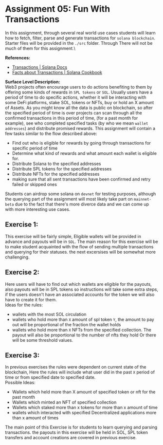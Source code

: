 # Assignment 05: Fun With Transactions

In this assignment, through several real world use cases students will learn how to fetch, filter, parse and generate transactions for `solana blockchain`.\
Starter files will be provided in the `./src` folder. Through There will not be much of them for this assignment.\\

**References:**

* [Transactions | Solana Docs](https://docs.solana.com/developing/programming-model/transactions)
* [Facts about Transactions | Solana Cookbook](https://solanacookbook.com/core-concepts/transactions.html#facts)

**Surface Level Description:**\
Web3 projects often encourage users to do actions benefiting to them by offering some kinds of rewards in `SPL tokens` or `SOL`. Usually users have a period of time to do specific actions, whether it will be interacting with some DeFi platforms, stake SOL, tokens or NFTs, buy or hold an X amount of Assets. As you might know all the data is public on blockchain, so after the specified period of time is over projects can scan through all the confirmed transactions in this period of time, (for a past month for example), see who completed specified tasks (by who we mean `wallet addresses`) and distribute promised rewards. This assignment will contain a few tasks similar to the flow described above:

* Find out who is eligible for rewards by going through transactions for specific period of time
* Determine what kind of rewards and what amount each wallet is eligible for.
* Distribute Solana to the specified addresses
* Distribute SPL tokens for the specified addresses
* Distribute NFTs for the specified addresses
* making sure that all sent transactions have been confirmed and retry failed or skipped ones

Students can airdrop some solana on `devnet` for testing purposes, although the querying part of the assignment will most likely take part on `mainnet-beta` due to the fact that there's more diverce data and we can come up with more interesting use cases.

## Exercise 1:

This exercise will be fairly simple, Eligible wallets will be provided in advance and payouts will be in `SOL`. The main reason for this exercise will be to make student acquainted with the flow of sending multiple transactions and querying for their statuses. the next excersises will be somewhat more challenging.

## Exercise 2:

Here users will have to find out which wallets are eligible for the payouts, also payouts will be in SPL tokens so instructions will take some extra steps, if the users doesn't have an associated accounts for the token we will also have to create it for them.\
Ideas for the rules:

* wallets with the most SOL circulation
* wallets who hold more than `X` amount of spl token `Y`, the amount to pay out will be proportional of the fraction the wallet holds
* wallets who hold more than `X` NFTs from the specified collection. The payout will also be proportional to the number of nfts they hold Or there will be some threshold values.

## Exercise 3:

In previous exercises the rules were dependent on current state of the blockchain, Here the rules will include what user did in the past `X` period of time or from specified date to specified date.\
Possible Ideas:

* Wallets which held more than X amount of specified token or nft for the past month
* Wallets which minted an NFT of specified collection
* Wallets which staked more than x tokens for more than x amount of time
* wallets which interacted with specified Decentralized applications more than x amount of times

The main point of this Exercise is for students to learn querying and parsing transactions. the payouts in this exercise will be held in SOL, SPL token transfers and account creations are covered in previous exercise.
